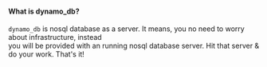 #### What is dynamo_db?
`dynamo_db` is nosql database as a server. It means, you no need to worry about infrastructure, instead</br>
you will be provided with an running nosql database server. Hit that server & do your work. That's it!
